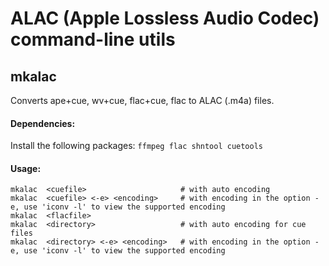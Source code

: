 # ALAC (Apple Lossless Audio Codec) command-line utils

## mkalac

Converts ape+cue, wv+cue, flac+cue, flac to ALAC (.m4a) files.

#### Dependencies:
Install the following packages: `ffmpeg flac shntool cuetools`

#### Usage:
	mkalac  <cuefile>                     # with auto encoding
	mkalac  <cuefile> <-e> <encoding>     # with encoding in the option -e, use 'iconv -l' to view the supported encoding
	mkalac  <flacfile>
	mkalac  <directory>                   # with auto encoding for cue files
	mkalac  <directory> <-e> <encoding>   # with encoding in the option -e, use 'iconv -l' to view the supported encoding
